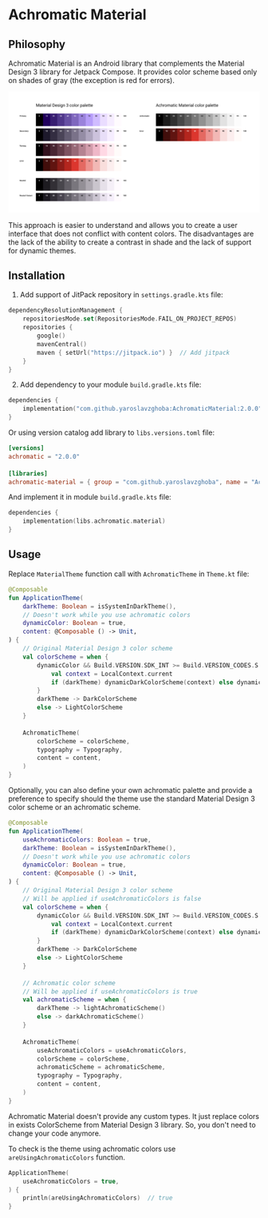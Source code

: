 # Achromatic Material

## Philosophy

Achromatic Material is an Android library that complements the Material Design 3 library for Jetpack Compose. It provides color scheme based only on shades of gray (the exception is red for errors).

<img src="documentation-resources/Color palettes.png"/>

This approach is easier to understand and allows you to create a user interface that does not conflict with content colors. The disadvantages are the lack of the ability to create a contrast in shade and the lack of support for dynamic themes.

## Installation

1. Add support of JitPack repository in `settings.gradle.kts` file:

```kotlin
dependencyResolutionManagement {  
    repositoriesMode.set(RepositoriesMode.FAIL_ON_PROJECT_REPOS)  
    repositories {  
        google()  
        mavenCentral()  
        maven { setUrl("https://jitpack.io") }  // Add jitpack  
    }  
}
```

2. Add dependency to your module `build.gradle.kts` file:

```kotlin
dependencies {
    implementation("com.github.yaroslavzghoba:AchromaticMaterial:2.0.0")
}
```

Or using version catalog add library to `libs.versions.toml` file:

```toml
[versions]  
achromatic = "2.0.0" 
  
[libraries]  
achromatic-material = { group = "com.github.yaroslavzghoba", name = "AchromaticMaterial", version.ref = "achromatic" }
```

And implement it in module `build.gradle.kts` file:

```kotlin
dependencies {
    implementation(libs.achromatic.material)
}
```

## Usage

Replace `MaterialTheme` function call with `AchromaticTheme` in `Theme.kt` file:

```kotlin
@Composable  
fun ApplicationTheme(
    darkTheme: Boolean = isSystemInDarkTheme(),
    // Doesn't work while you use achromatic colors
    dynamicColor: Boolean = true,
    content: @Composable () -> Unit,  
) {
    // Original Material Design 3 color scheme
    val colorScheme = when {
        dynamicColor && Build.VERSION.SDK_INT >= Build.VERSION_CODES.S -> {
            val context = LocalContext.current
            if (darkTheme) dynamicDarkColorScheme(context) else dynamicLightColorScheme(context)
        }
        darkTheme -> DarkColorScheme
        else -> LightColorScheme
    } 
  
    AchromaticTheme(
        colorScheme = colorScheme,
        typography = Typography,  
        content = content,  
    )  
}
```

Optionally, you can also define your own achromatic palette and provide a preference to specify should the theme use the standard Material Design 3 color scheme or an achromatic scheme.

```kotlin
@Composable  
fun ApplicationTheme(
    useAchromaticColors: Boolean = true,
    darkTheme: Boolean = isSystemInDarkTheme(),  
    // Doesn't work while you use achromatic colors
    dynamicColor: Boolean = true,  
    content: @Composable () -> Unit,  
) {  
    // Original Material Design 3 color scheme
    // Will be applied if useAchromaticColors is false
    val colorScheme = when {
        dynamicColor && Build.VERSION.SDK_INT >= Build.VERSION_CODES.S -> {
            val context = LocalContext.current
            if (darkTheme) dynamicDarkColorScheme(context) else dynamicLightColorScheme(context)
        }
        darkTheme -> DarkColorScheme
        else -> LightColorScheme
    }
    
    // Achromatic color scheme
    // Will be applied if useAchromaticColors is true
    val achromaticScheme = when {  
        darkTheme -> lightAchromaticScheme()  
        else -> darkAchromaticScheme()  
    }  
  
    AchromaticTheme(  
        useAchromaticColors = useAchromaticColors,
        colorScheme = colorScheme,
        achromaticScheme = achromaticScheme,
        typography = Typography,  
        content = content,  
    )  
}
```

Achromatic Material doesn't provide any custom types. It just replace colors in exists ColorScheme from Material Design 3 library. So, you don't need to change your code anymore.

To check is the theme using achromatic colors use `areUsingAchromaticColors` function.

```kotlin
ApplicationTheme(
    useAchromaticColors = true,
) {
    println(areUsingAchromaticColors)  // true 
}
```
